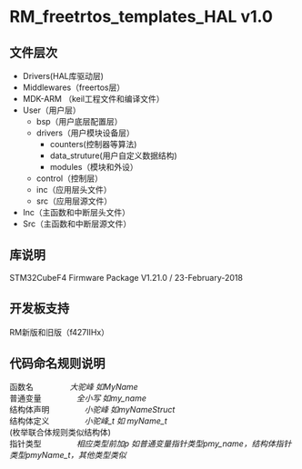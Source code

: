 # RM_freetrtos_templates_HAL   v1.0
## 文件层次
- Drivers(HAL库驱动层)
- Middlewares（freertos层）
- MDK-ARM （keil工程文件和编译文件）
- User（用户层）
  * bsp（用户底层配置层）
  * drivers（用户模块设备层）
    + counters(控制器等算法)
    + data_struture(用户自定义数据结构)
    + modules（模块和外设）
  * control（控制层）
  * inc（应用层头文件）
  * src（应用层源文件）
- Inc（主函数和中断层头文件）
- Src（主函数和中断层源文件）
## 库说明
STM32CubeF4 Firmware Package V1.21.0 / 23-February-2018
## 开发板支持
RM新版和旧版（f427IIHx）
## 代码命名规则说明
 函数名 &ensp;&ensp;&ensp;&ensp;&ensp;&ensp;&ensp;&ensp; *大驼峰 如MyName*<br>
 普通变量  &ensp;  &ensp;  &ensp;  &ensp;&ensp;&ensp; *全小写 如my_name*<br>
 结构体声明  &ensp;  &ensp;  &ensp;  &ensp;&ensp;&ensp; *小驼峰 如myNameStruct*<br>
 结构体定义 &ensp;  &ensp;  &ensp;  &ensp; &ensp;&ensp;*小驼峰_t 如 myName_t*<br>
 (枚举联合体规则类似结构体)<br>
 指针类型 &ensp;  &ensp;  &ensp;  &ensp;&ensp;&ensp; *相应类型前加p 如普通变量指针类型pmy_name，结构体指针类型pmyName_t，其他类型类似*<br>
